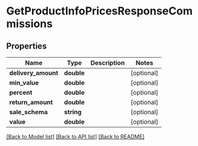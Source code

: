 # GetProductInfoPricesResponseCommissions

## Properties
Name | Type | Description | Notes
------------ | ------------- | ------------- | -------------
**delivery_amount** | **double** |  | [optional] 
**min_value** | **double** |  | [optional] 
**percent** | **double** |  | [optional] 
**return_amount** | **double** |  | [optional] 
**sale_schema** | **string** |  | [optional] 
**value** | **double** |  | [optional] 

[[Back to Model list]](../README.md#documentation-for-models) [[Back to API list]](../README.md#documentation-for-api-endpoints) [[Back to README]](../README.md)


